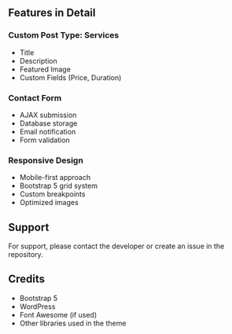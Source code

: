 
## Features in Detail

### Custom Post Type: Services
- Title
- Description
- Featured Image
- Custom Fields (Price, Duration)

### Contact Form
- AJAX submission
- Database storage
- Email notification
- Form validation

### Responsive Design
- Mobile-first approach
- Bootstrap 5 grid system
- Custom breakpoints
- Optimized images

## Support

For support, please contact the developer or create an issue in the repository.

## Credits

- Bootstrap 5
- WordPress
- Font Awesome (if used)
- Other libraries used in the theme
